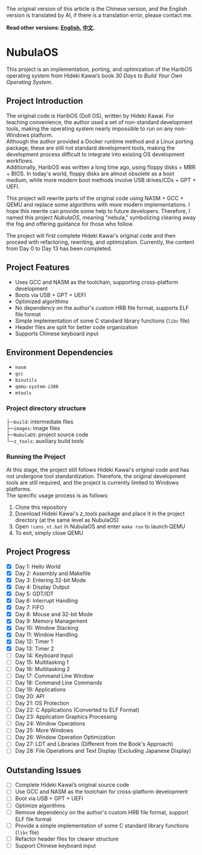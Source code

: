 The original version of this article is the Chinese version, and the English version is translated by AI, if there is a translation error, please contact me.

**Read other versions: [English](README.md), [中文](README_zh.md).**

# NubulaOS
This project is an implementation, porting, and optimization of the HaribOS operating system from Hideki Kawai’s book *30 Days to Build Your Own Operating System*.

## Project Introduction
The original code is HaribOS (Doll OS), written by Hideki Kawai. For teaching convenience, the author used a set of non-standard development tools, making the operating system nearly impossible to run on any non-Windows platform.  
Although the author provided a Docker runtime method and a Linux porting package, these are still not standard development tools, making the development process difficult to integrate into existing OS development workflows.  
Additionally, HaribOS was written a long time ago, using floppy disks + MBR + BIOS. In today's world, floppy disks are almost obsolete as a boot medium, while more modern boot methods involve USB drives/CDs + GPT + UEFI.

This project will rewrite parts of the original code using NASM + GCC + QEMU and replace some algorithms with more modern implementations. I hope this rewrite can provide some help to future developers. Therefore, I named this project *NubulaOS*, meaning "nebula," symbolizing clearing away the fog and offering guidance for those who follow.

The project will first complete Hideki Kawai's original code and then proceed with refactoring, rewriting, and optimization. Currently, the content from Day 0 to Day 13 has been completed.

## Project Features
+ Uses GCC and NASM as the toolchain, supporting cross-platform development
+ Boots via USB + GPT + UEFI
+ Optimized algorithms
+ No dependency on the author's custom HRB file format, supports ELF file format
+ Simple implementation of some C standard library functions (`libc` file)
+ Header files are split for better code organization
+ Supports Chinese keyboard input

## Environment Dependencies
+ `nasm`
+ `gcc`
+ `binutils`
+ `qemu-system-i386`
+ `mtools`

### Project directory structure
├─`build`: intermediate files<br>
├─`images`: image files<br>
├─`NubulaOS`: project source code<br>
└─`z_tools`: auxiliary build tools<br>

### Running the Project
At this stage, the project still follows Hideki Kawai's original code and has not undergone tool standardization. Therefore, the original development tools are still required, and the project is currently limited to Windows platforms.  
The specific usage process is as follows:
1. Clone this repository
2. Download Hideki Kawai's *z_tools* package and place it in the project directory (at the same level as NubulaOS)
3. Open `!cons_nt.bat` in NubulaOS and enter `make run` to launch QEMU
4. To exit, simply close QEMU

## Project Progress

+ [X] Day 1: Hello World
+ [X] Day 2: Assembly and Makefile
+ [X] Day 3: Entering 32-bit Mode
+ [X] Day 4: Display Output
+ [X] Day 5: GDT/IDT
+ [X] Day 6: Interrupt Handling
+ [X] Day 7: FIFO
+ [X] Day 8: Mouse and 32-bit Mode
+ [X] Day 9: Memory Management
+ [X] Day 10: Window Stacking
+ [X] Day 11: Window Handling
+ [X] Day 12: Timer 1
+ [X] Day 13: Timer 2
+ [ ] Day 14: Keyboard Input
+ [ ] Day 15: Multitasking 1
+ [ ] Day 16: Multitasking 2
+ [ ] Day 17: Command Line Window
+ [ ] Day 18: Command Line Commands
+ [ ] Day 19: Applications
+ [ ] Day 20: API
+ [ ] Day 21: OS Protection
+ [ ] Day 22: C Applications (Converted to ELF Format)
+ [ ] Day 23: Application Graphics Processing
+ [ ] Day 24: Window Operations
+ [ ] Day 25: More Windows
+ [ ] Day 26: Window Operation Optimization
+ [ ] Day 27: LDT and Libraries (Different from the Book's Approach)
+ [ ] Day 28: File Operations and Text Display (Excluding Japanese Display)

## Outstanding Issues
+ [ ] Complete Hideki Kawai’s original source code
+ [ ] Use GCC and NASM as the toolchain for cross-platform development
+ [ ] Boot via USB + GPT + UEFI
+ [ ] Optimize algorithms
+ [ ] Remove dependency on the author's custom HRB file format, support ELF file format
+ [ ] Provide a simple implementation of some C standard library functions (`libc` file)
+ [ ] Refactor header files for clearer structure
+ [ ] Support Chinese keyboard input  
